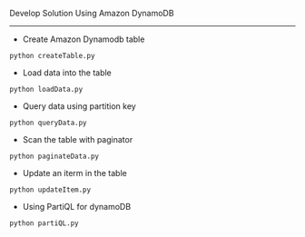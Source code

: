 Develop Solution Using Amazon DynamoDB
***

* Create Amazon Dynamodb table
```
python createTable.py
```

* Load data into the table 
```
python loadData.py
```

* Query data using partition key
```
python queryData.py
```


* Scan the table with paginator
```
python paginateData.py
```

* Update an iterm in the table
```
python updateItem.py
```

* Using PartiQL for dynamoDB
```
python partiQL.py
```